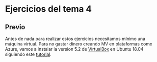 # Ejercicios del tema 4
## Previo

Antes de nada para realizar estos ejercicios necesitamos mínimo una máquina virtual. Para no gastar dinero creando MV en plataformas como Azure, vamos a instalar la version 5.2 de [VirtualBox](https://www.virtualbox.org/) en Ubuntu 18.04 siguiendo este [tutorial](https://maslinux.es/como-instalar-virtualbox-en-ubuntu-18-04/).
